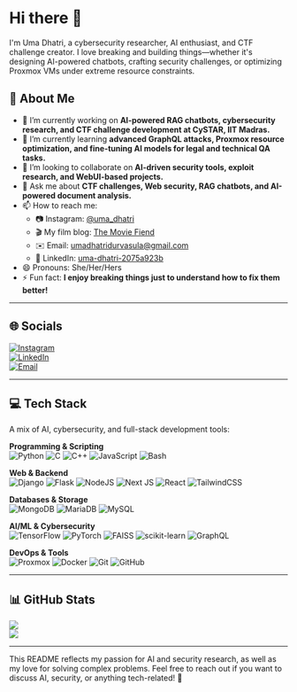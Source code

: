 # Hi there 👋

I'm Uma Dhatri, a cybersecurity researcher, AI enthusiast, and CTF challenge creator. I love breaking and building things—whether it's designing AI-powered chatbots, crafting security challenges, or optimizing Proxmox VMs under extreme resource constraints.  

## 🚀 About Me  
- 🔭 I’m currently working on **AI-powered RAG chatbots, cybersecurity research, and CTF challenge development at CySTAR, IIT Madras.**  
- 🌱 I’m currently learning **advanced GraphQL attacks, Proxmox resource optimization, and fine-tuning AI models for legal and technical QA tasks.**  
- 👯 I’m looking to collaborate on **AI-driven security tools, exploit research, and WebUI-based projects.**  
- 💬 Ask me about **CTF challenges, Web security, RAG chatbots, and AI-powered document analysis.**  
- 📫 How to reach me:  
  - 📷 Instagram: [@uma_dhatri](https://www.instagram.com/uma_dhatri/)  
  - 🎬 My film blog: [The Movie Fiend](https://substack.com/@themoviefiend)  
  - ✉️ Email: [umadhatridurvasula@gmail.com](mailto:umadhatridurvasula@gmail.com)  
  - 💼 LinkedIn: [uma-dhatri-2075a923b](https://linkedin.com/in/uma-dhatri-2075a923b)  
- 😄 Pronouns: She/Her/Hers  
- ⚡ Fun fact: **I enjoy breaking things just to understand how to fix them better!**  

---

## 🌐 Socials  
[![Instagram](https://img.shields.io/badge/Instagram-%23E4405F.svg?logo=Instagram&logoColor=white)](https://instagram.com/uma_dhatri)  
[![LinkedIn](https://img.shields.io/badge/LinkedIn-%230077B5.svg?logo=linkedin&logoColor=white)](https://linkedin.com/in/uma-dhatri-2075a923b)  
[![Email](https://img.shields.io/badge/Email-D14836?logo=gmail&logoColor=white)](mailto:umadhatridurvasula@gmail.com)  

---

## 💻 Tech Stack  
A mix of AI, cybersecurity, and full-stack development tools:  

**Programming & Scripting**  
![Python](https://img.shields.io/badge/python-3670A0?style=for-the-badge&logo=python&logoColor=ffdd54) ![C](https://img.shields.io/badge/c-%2300599C.svg?style=for-the-badge&logo=c&logoColor=white) ![C++](https://img.shields.io/badge/c++-%2300599C.svg?style=for-the-badge&logo=c%2B%2B&logoColor=white) ![JavaScript](https://img.shields.io/badge/javascript-%23323330.svg?style=for-the-badge&logo=javascript&logoColor=%23F7DF1E) ![Bash](https://img.shields.io/badge/bash-%23121011.svg?style=for-the-badge&logo=gnu-bash&logoColor=white)  

**Web & Backend**  
![Django](https://img.shields.io/badge/django-%23092E20.svg?style=for-the-badge&logo=django&logoColor=white) ![Flask](https://img.shields.io/badge/flask-%23000.svg?style=for-the-badge&logo=flask&logoColor=white) ![NodeJS](https://img.shields.io/badge/node.js-6DA55F?style=for-the-badge&logo=node.js&logoColor=white) ![Next JS](https://img.shields.io/badge/Next-black?style=for-the-badge&logo=next.js&logoColor=white) ![React](https://img.shields.io/badge/react-%2320232a.svg?style=for-the-badge&logo=react&logoColor=%2361DAFB) ![TailwindCSS](https://img.shields.io/badge/tailwindcss-%2338B2AC.svg?style=for-the-badge&logo=tailwind-css&logoColor=white)  

**Databases & Storage**  
![MongoDB](https://img.shields.io/badge/MongoDB-%234ea94b.svg?style=for-the-badge&logo=mongodb&logoColor=white) ![MariaDB](https://img.shields.io/badge/MariaDB-003545?style=for-the-badge&logo=mariadb&logoColor=white) ![MySQL](https://img.shields.io/badge/mysql-4479A1.svg?style=for-the-badge&logo=mysql&logoColor=white)  

**AI/ML & Cybersecurity**  
![TensorFlow](https://img.shields.io/badge/TensorFlow-%23FF6F00.svg?style=for-the-badge&logo=TensorFlow&logoColor=white) ![PyTorch](https://img.shields.io/badge/PyTorch-%23EE4C2C.svg?style=for-the-badge&logo=PyTorch&logoColor=white) ![FAISS](https://img.shields.io/badge/FAISS-%230092CC.svg?style=for-the-badge&logo=faiss&logoColor=white) ![scikit-learn](https://img.shields.io/badge/scikit--learn-%23F7931E.svg?style=for-the-badge&logo=scikit-learn&logoColor=white) ![GraphQL](https://img.shields.io/badge/GraphQL-%23E10098.svg?style=for-the-badge&logo=graphql&logoColor=white)  

**DevOps & Tools**  
![Proxmox](https://img.shields.io/badge/Proxmox-%23E57000.svg?style=for-the-badge&logo=proxmox&logoColor=white) ![Docker](https://img.shields.io/badge/docker-%230db7ed.svg?style=for-the-badge&logo=docker&logoColor=white) ![Git](https://img.shields.io/badge/git-%23F05033.svg?style=for-the-badge&logo=git&logoColor=white) ![GitHub](https://img.shields.io/badge/github-%23121011.svg?style=for-the-badge&logo=github&logoColor=white)  

---

## 📊 GitHub Stats  
![](https://github-readme-streak-stats.herokuapp.com/?user=umadhatri&theme=dark&hide_border=false)  
![](https://github-readme-stats.vercel.app/api/top-langs/?username=umadhatri&theme=dark&hide_border=false&include_all_commits=true&count_private=false&layout=compact)  

---

This README reflects my passion for AI and security research, as well as my love for solving complex problems. Feel free to reach out if you want to discuss AI, security, or anything tech-related! 🚀  
